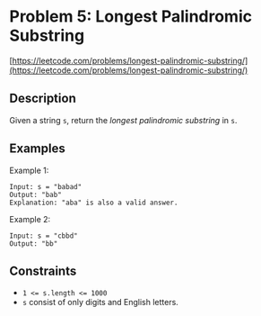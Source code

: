 # Problem 5: Longest Palindromic Substring

[https://leetcode.com/problems/longest-palindromic-substring/](https://leetcode.com/problems/longest-palindromic-substring/)

## Description

Given a string `s`, return the *longest palindromic substring* in `s`.

## Examples

Example 1:
```
Input: s = "babad"
Output: "bab"
Explanation: "aba" is also a valid answer.
```

Example 2:
```
Input: s = "cbbd"
Output: "bb"
```

## Constraints

- `1 <= s.length <= 1000`
- `s` consist of only digits and English letters.
